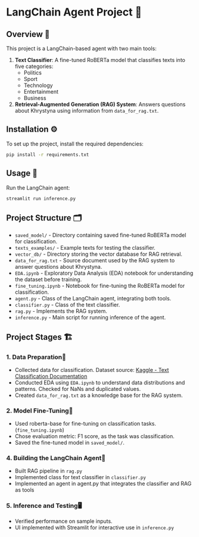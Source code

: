 # LangChain Agent Project 🚀

## Overview  📌
This project is a LangChain-based agent with two main tools:
1. **Text Classifier**: A fine-tuned RoBERTa model that classifies texts into five categories:
   - Politics
   - Sport
   - Technology
   - Entertainment
   - Business
2. **Retrieval-Augmented Generation (RAG) System**: Answers questions about Khrystyna using information from `data_for_rag.txt`.

## Installation ⚙️
To set up the project, install the required dependencies:
```bash
pip install -r requirements.txt
```

## Usage 🚀
Run the LangChain agent:
```bash
streamlit run inference.py
```

## Project Structure 🗂
- `saved_model/` - Directory containing saved fine-tuned RoBERTa model for classification.
- `texts_examples/` - Example texts for testing the classifier.
- `vector_db/` - Directory storing the vector database for RAG retrieval.
- `data_for_rag.txt` - Source document used by the RAG system to answer questions about Khrystyna.
- `EDA.ipynb` - Exploratory Data Analysis (EDA) notebook for understanding the dataset before training.
- `fine_tuning.ipynb` - Notebook for fine-tuning the RoBERTa model for classification.
- `agent.py` - Class of the LangChain agent, integrating both tools.
- `classifier.py` - Class of the text classifier.
- `rag.py` - Implements the RAG system.
- `inference.py` - Main script for running inference of the agent.



## Project Stages 🏗️
### 1. **Data Preparation**📝
   - Collected data for classification. Dataset source: [Kaggle - Text Classification Documentation](https://www.kaggle.com/datasets/tanishqdublish/text-classification-documentation)
   - Conducted EDA using `EDA.ipynb` to understand data distributions and patterns. Checked for NaNs and duplicated values.
   - Created `data_for_rag.txt` as a knowledge base for the RAG system.

### 2. **Model Fine-Tuning**🎯
   - Used roberta-base for fine-tuning on classification tasks. (`fine_tuning.ipynb`)
   - Сhose evaluation metric: F1 score, as the task was classification.
   - Saved the fine-tuned model in `saved_model/`.

### 4. **Building the LangChain Agent**🤖
  - Built RAG pipeline in `rag.py`
  - Implemented class for text classifier in `classifier.py`
  - Implemented an agent in agent.py that integrates the classifier and RAG as tools

### 5. **Inference and Testing**🖥️
   - Verified performance on sample inputs.
   - UI implemented with Streamlit for interactive use in `inference.py`



